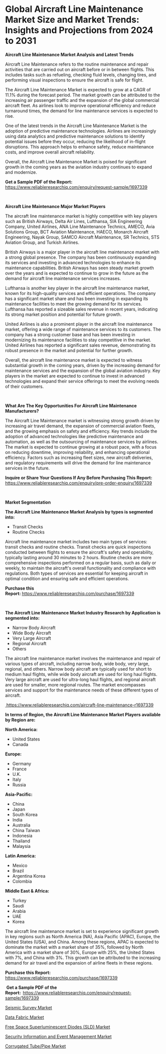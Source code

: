 <p><h1>Global Aircraft Line Maintenance Market Size and Market Trends: Insights and Projections from 2024 to 2031</h1></p><p><strong>Aircraft Line Maintenance Market Analysis and Latest Trends</strong></p>
<p><p>Aircraft Line Maintenance refers to the routine maintenance and repair activities that are carried out on aircraft before or in between flights. This includes tasks such as refueling, checking fluid levels, changing tires, and performing visual inspections to ensure the aircraft is safe for flight.</p><p>The Aircraft Line Maintenance Market is expected to grow at a CAGR of 11.1% during the forecast period. The market growth can be attributed to the increasing air passenger traffic and the expansion of the global commercial aircraft fleet. As airlines look to improve operational efficiency and reduce turnaround times, the demand for line maintenance services is expected to rise.</p><p>One of the latest trends in the Aircraft Line Maintenance Market is the adoption of predictive maintenance technologies. Airlines are increasingly using data analytics and predictive maintenance solutions to identify potential issues before they occur, reducing the likelihood of in-flight disruptions. This approach helps to enhance safety, reduce maintenance costs, and improve overall aircraft reliability.</p><p>Overall, the Aircraft Line Maintenance Market is poised for significant growth in the coming years as the aviation industry continues to expand and modernize.</p></p>
<p><strong>Get a Sample PDF of the Report:&nbsp;</strong> <a href="https://www.reliableresearchiq.com/enquiry/request-sample/1697339">https://www.reliableresearchiq.com/enquiry/request-sample/1697339</a></p>
<p>&nbsp;</p>
<p><strong>Aircraft Line Maintenance Major Market Players</strong></p>
<p><p>The aircraft line maintenance market is highly competitive with key players such as British Airways, Delta Air Lines, Lufthansa, SIA Engineering Company, United Airlines, ANA Line Maintenance Technics, AMECO, Avia Solutions Group, BCT Aviation Maintenance, HAECO, Monarch Aircraft Engineering, Nayak Group, SAMCO Aircraft Maintenance, SR Technics, STS Aviation Group, and Turkish Airlines.</p><p>British Airways is a major player in the aircraft line maintenance market with a strong global presence. The company has been continuously expanding its services and investing in advanced technologies to enhance its maintenance capabilities. British Airways has seen steady market growth over the years and is expected to continue to grow in the future as the demand for aircraft line maintenance services increases.</p><p>Lufthansa is another key player in the aircraft line maintenance market, known for its high-quality services and efficient operations. The company has a significant market share and has been investing in expanding its maintenance facilities to meet the growing demand for its services. Lufthansa has reported a sizeable sales revenue in recent years, indicating its strong market position and potential for future growth.</p><p>United Airlines is also a prominent player in the aircraft line maintenance market, offering a wide range of maintenance services to its customers. The company has a strong customer base and has been investing in modernizing its maintenance facilities to stay competitive in the market. United Airlines has reported a significant sales revenue, demonstrating its robust presence in the market and potential for further growth. </p><p>Overall, the aircraft line maintenance market is expected to witness substantial growth in the coming years, driven by the increasing demand for maintenance services and the expansion of the global aviation industry. Key players in the market are expected to continue to invest in advanced technologies and expand their service offerings to meet the evolving needs of their customers.</p></p>
<p>&nbsp;</p>
<p><strong>What Are The Key Opportunities For Aircraft Line Maintenance Manufacturers?</strong></p>
<p><p>The Aircraft Line Maintenance market is witnessing strong growth driven by increasing air travel demand, the expansion of commercial aviation fleets, and the growing emphasis on safety and efficiency. Key trends include the adoption of advanced technologies like predictive maintenance and automation, as well as the outsourcing of maintenance services by airlines. The market is expected to continue growing at a robust pace, with a focus on reducing downtime, improving reliability, and enhancing operational efficiency. Factors such as increasing fleet sizes, new aircraft deliveries, and regulatory requirements will drive the demand for line maintenance services in the future.</p></p>
<p><strong>Inquire or Share Your Questions If Any Before Purchasing This Report:</strong> <a href="https://www.reliableresearchiq.com/enquiry/pre-order-enquiry/1697339">https://www.reliableresearchiq.com/enquiry/pre-order-enquiry/1697339</a></p>
<p>&nbsp;</p>
<p><strong>Market Segmentation</strong></p>
<p><strong>The Aircraft Line Maintenance Market Analysis by types is segmented into:</strong></p>
<p><ul><li>Transit Checks</li><li>Routine Checks</li></ul></p>
<p><p>Aircraft line maintenance market includes two main types of services: transit checks and routine checks. Transit checks are quick inspections conducted between flights to ensure the aircraft's safety and operability, typically lasting around 30 minutes to 2 hours. Routine checks are more comprehensive inspections performed on a regular basis, such as daily or weekly, to maintain the aircraft's overall functionality and compliance with regulations. Both types of services are essential for keeping aircraft in optimal condition and ensuring safe and efficient operations.</p></p>
<p><strong>Purchase this Report:&nbsp;</strong><a href="https://www.reliableresearchiq.com/purchase/1697339">https://www.reliableresearchiq.com/purchase/1697339</a></p>
<p>&nbsp;</p>
<p><strong>The Aircraft Line Maintenance Market Industry Research by Application is segmented into:</strong></p>
<p><ul><li>Narrow Body Aircraft</li><li>Wide Body Aircraft</li><li>Very Large Aircraft</li><li>Regional Aircraft</li><li>Others</li></ul></p>
<p><p>The aircraft line maintenance market involves the maintenance and repair of various types of aircraft, including narrow body, wide body, very large, regional, and others. Narrow body aircraft are typically used for short to medium haul flights, while wide body aircraft are used for long haul flights. Very large aircraft are used for ultra-long haul flights, and regional aircraft are used for smaller, more regional routes. The market encompasses services and support for the maintenance needs of these different types of aircraft.</p></p>
<p><a href="https://www.reliableresearchiq.com/aircraft-line-maintenance-r1697339">&nbsp;https://www.reliableresearchiq.com/aircraft-line-maintenance-r1697339</a></p>
<p><strong>In terms of Region, the Aircraft Line Maintenance Market Players available by Region are:</strong></p>
<p>
    <p> <strong> North America: </strong>
        <ul>
            <li>United States</li>
            <li>Canada</li>
        </ul>
        </p> 
    <p> <strong> Europe: </strong>
        <ul>
            <li>Germany</li>
            <li>France</li>
            <li>U.K.</li>
            <li>Italy</li>
            <li>Russia</li>
        </ul>
        </p> 
    <p> <strong> Asia-Pacific: </strong>
        <ul>
            <li>China</li>
            <li>Japan</li>
            <li>South Korea</li>
            <li>India</li>
            <li>Australia</li>
            <li>China Taiwan</li>
            <li>Indonesia</li>
            <li>Thailand</li>
            <li>Malaysia</li>
        </ul>
        </p> 
    <p> <strong> Latin America: </strong>
        <ul>
            <li>Mexico</li>
            <li>Brazil</li>
            <li>Argentina Korea</li>
            <li>Colombia</li>
        </ul>
        </p> 
    <p> <strong> Middle East & Africa: </strong>
        <ul>
            <li>Turkey</li>
            <li>Saudi</li>
            <li>Arabia</li>
            <li>UAE</li>
            <li>Korea</li>
        </ul>
    </p>
    </p>
<p><p>The aircraft line maintenance market is set to experience significant growth in key regions such as North America (NA), Asia Pacific (APAC), Europe, the United States (USA), and China. Among these regions, APAC is expected to dominate the market with a market share of 35%, followed by North America with a market share of 30%, Europe with 25%, the United States with 7%, and China with 3%. This growth can be attributed to the increasing demand for air travel and the expansion of airline fleets in these regions.</p></p>
<p><strong>Purchase this Report: </strong><a href="https://www.reliableresearchiq.com/purchase/1697339">https://www.reliableresearchiq.com/purchase/1697339</a></p>
<p>&nbsp;<strong>Get a Sample PDF of the Report:&nbsp;&nbsp;</strong><a href="https://www.reliableresearchiq.com/enquiry/request-sample/1697339">https://www.reliableresearchiq.com/enquiry/request-sample/1697339</a></p>
<p><strong></strong></p>
<p><p><a href="https://github.com/nicoletavirag/Market-Research-Report-List-4/blob/main/seismic-survey-market.md">Seismic Survey Market</a></p><p><a href="https://www.linkedin.com/pulse/data-fabric-market-emerging-trends-future-prospects-period-mecnf">Data Fabric Market</a></p><p><a href="https://medium.com/@jamieurcotte9056df/an-in-depth-analysis-of-the-global-free-space-superluminescent-diodes-sld-market-scope-and-its-e0d9fe480f8d">Free Space Superluminescent Diodes (SLD) Market</a></p><p><a href="https://github.com/mauripalmi/Market-Research-Report-List-4/blob/main/security-information-and-event-management-market.md">Security Information and Event Management Market</a></p><p><a href="https://medium.com/@kathleenjacksond65/corrugated-tube-pipe-industry-analysis-report-its-market-size-share-trends-by-application-ac8fa88b5379">Corrugated Tube/Pipe Market</a></p></p>